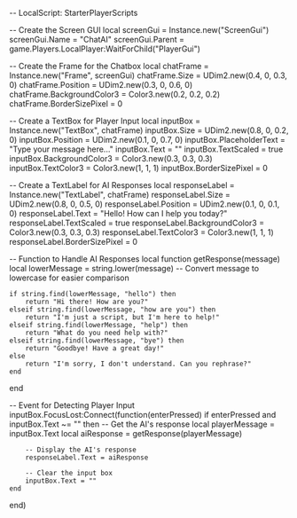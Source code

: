 -- LocalScript: StarterPlayerScripts

-- Create the Screen GUI
local screenGui = Instance.new("ScreenGui")
screenGui.Name = "ChatAI"
screenGui.Parent = game.Players.LocalPlayer:WaitForChild("PlayerGui")

-- Create the Frame for the Chatbox
local chatFrame = Instance.new("Frame", screenGui)
chatFrame.Size = UDim2.new(0.4, 0, 0.3, 0)
chatFrame.Position = UDim2.new(0.3, 0, 0.6, 0)
chatFrame.BackgroundColor3 = Color3.new(0.2, 0.2, 0.2)
chatFrame.BorderSizePixel = 0

-- Create a TextBox for Player Input
local inputBox = Instance.new("TextBox", chatFrame)
inputBox.Size = UDim2.new(0.8, 0, 0.2, 0)
inputBox.Position = UDim2.new(0.1, 0, 0.7, 0)
inputBox.PlaceholderText = "Type your message here..."
inputBox.Text = ""
inputBox.TextScaled = true
inputBox.BackgroundColor3 = Color3.new(0.3, 0.3, 0.3)
inputBox.TextColor3 = Color3.new(1, 1, 1)
inputBox.BorderSizePixel = 0

-- Create a TextLabel for AI Responses
local responseLabel = Instance.new("TextLabel", chatFrame)
responseLabel.Size = UDim2.new(0.8, 0, 0.5, 0)
responseLabel.Position = UDim2.new(0.1, 0, 0.1, 0)
responseLabel.Text = "Hello! How can I help you today?"
responseLabel.TextScaled = true
responseLabel.BackgroundColor3 = Color3.new(0.3, 0.3, 0.3)
responseLabel.TextColor3 = Color3.new(1, 1, 1)
responseLabel.BorderSizePixel = 0

-- Function to Handle AI Responses
local function getResponse(message)
    local lowerMessage = string.lower(message) -- Convert message to lowercase for easier comparison

    if string.find(lowerMessage, "hello") then
        return "Hi there! How are you?"
    elseif string.find(lowerMessage, "how are you") then
        return "I'm just a script, but I'm here to help!"
    elseif string.find(lowerMessage, "help") then
        return "What do you need help with?"
    elseif string.find(lowerMessage, "bye") then
        return "Goodbye! Have a great day!"
    else
        return "I'm sorry, I don't understand. Can you rephrase?"
    end
end

-- Event for Detecting Player Input
inputBox.FocusLost:Connect(function(enterPressed)
    if enterPressed and inputBox.Text ~= "" then
        -- Get the AI's response
        local playerMessage = inputBox.Text
        local aiResponse = getResponse(playerMessage)

        -- Display the AI's response
        responseLabel.Text = aiResponse

        -- Clear the input box
        inputBox.Text = ""
    end
end)
